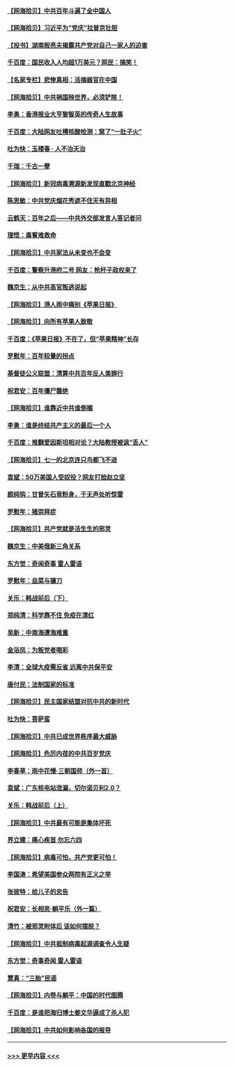 #### [【网海拾贝】中共百年斗遍了全中国人](../pages/nsc993/n13060020.md?t=07021951) 
#### [【网海拾贝】习近平为“党庆”拉普京壮胆](../pages/nsc993/n13057781.md?t=07021951) 
#### [【投书】湖南殷亮夫揭露共产党对自己一家人的迫害](../pages/nsc993/n13057744.md?t=07021951) 
#### [千百度：国民收入人均超1万美元？网民：搞笑！](../pages/nsc993/n13057692.md?t=07021951) 
#### [【名家专栏】悲惨真相：活摘器官在中国](../pages/nsc993/n13056611.md?t=07021951) 
#### [【网海拾贝】中共祸国殃世界，必须铲除！](../pages/nsc993/n13056011.md?t=07021951) 
#### [李勇：香港报业大亨黎智英的传奇人生故事](../pages/nsc993/n13055258.md?t=07021951) 
#### [千百度：大陆网友吐槽核酸检测：窝了“一肚子火”](../pages/nsc993/n13055194.md?t=07021951) 
#### [吐为快：玉楼春 · 人不治天治](../pages/nsc993/n13054028.md?t=07021951) 
#### [千瑞：千古一孽](../pages/nsc993/n13054016.md?t=07021951) 
#### [【网海拾贝】新冠病毒溯源新发现直戳北京神经](../pages/nsc993/n13052425.md?t=07021951) 
#### [陈思敏：中共党庆烟花秀遮不住天有异相](../pages/nsc993/n13052020.md?t=07021951) 
#### [云鹤天：百年之后——中共外交部发言人答记者问](../pages/nsc993/n13051604.md?t=07021951) 
#### [理悟：毒誓难救命](../pages/nsc993/n13051601.md?t=07021951) 
#### [【网海拾贝】中共家法从未变也不会变](../pages/nsc993/n13050366.md?t=07021951) 
#### [千百度：警察升港府二号 网友：枪杆子政权来了](../pages/nsc993/n13050261.md?t=07021951) 
#### [魏京生：从中共高官叛逃说起](../pages/nsc993/n13048997.md?t=07021951) 
#### [【网海拾贝】港人雨中痛别《苹果日报》](../pages/nsc993/n13048941.md?t=07021951) 
#### [【网海拾贝】向所有苹果人致敬](../pages/nsc993/n13046795.md?t=07021951) 
#### [千百度：《苹果日报》不在了，但“苹果精神”长存](../pages/nsc993/n13046703.md?t=07021951) 
#### [罗慰年：百年较量的拐点](../pages/nsc993/n13046542.md?t=07021951) 
#### [基督徒公义联盟：清算中共百年反人类罪行](../pages/nsc993/n13046499.md?t=07021951) 
#### [祝君安：百年僵尸罄绝](../pages/nsc993/n13045595.md?t=07021951) 
#### [【网海拾贝】谁靠近中共谁倒楣](../pages/nsc993/n13044667.md?t=07021951) 
#### [李勇：谁是终结共产主义的最后一个人](../pages/nsc993/n13044397.md?t=07021951) 
#### [千百度：推翻爱因斯坦相对论？大陆教授被讽“丢人”](../pages/nsc993/n13043908.md?t=07021951) 
#### [【网海拾贝】七一的北京连只鸟都飞不进](../pages/nsc993/n13041377.md?t=07021951) 
#### [袁斌：50万美国人受奴役？网友打脸赵立坚](../pages/nsc993/n13041330.md?t=07021951) 
#### [颜纯钩：甘冒矢石竟粉身，于无声处听惊雷](../pages/nsc993/n13041140.md?t=07021951) 
#### [罗慰年：猪崇拜症](../pages/nsc993/n13041071.md?t=07021951) 
#### [【网海拾贝】共产党就是活生生的邪灵](../pages/nsc993/n13036627.md?t=07021951) 
#### [魏京生：中美俄新三角关系](../pages/nsc993/n13035986.md?t=07021951) 
#### [东方觉：奇闻奇事 雷人雷语](../pages/nsc993/n13035878.md?t=07021951) 
#### [罗慰年：韭菜与镰刀](../pages/nsc993/n13034374.md?t=07021951) 
#### [关乐：韩战前后（下）](../pages/nsc993/n13034113.md?t=07021951) 
#### [郑纯清：科学靠不住 免疫在漂红](../pages/nsc993/n13034093.md?t=07021951) 
#### [吴新：中南海遭海难重](../pages/nsc993/n13034084.md?t=07021951) 
#### [金浴凤：为叛党者喝彩](../pages/nsc993/n13034058.md?t=07021951) 
#### [李清：全球大疫需反省 远离中共保平安](../pages/nsc993/n13033784.md?t=07021951) 
#### [唐付民：法制国家的标准](../pages/nsc993/n13032944.md?t=07021951) 
#### [【网海拾贝】民主国家结盟对抗中共的新时代](../pages/nsc993/n13031717.md?t=07021951) 
#### [吐为快：菩萨蛮](../pages/nsc993/n13030033.md?t=07021951) 
#### [【网海拾贝】中共已成世界秩序最大威胁](../pages/nsc993/n13028138.md?t=07021951) 
#### [【网海拾贝】色厉内荏的中共百岁党庆](../pages/nsc993/n13025582.md?t=07021951) 
#### [李春草：雨中花慢‧三朝国师（外一首）](../pages/nsc993/n13025567.md?t=07021951) 
#### [袁斌：广东核电站泄漏，切尔诺贝利2.0？](../pages/nsc993/n13025475.md?t=07021951) 
#### [关乐：韩战前后（上）](../pages/nsc993/n13025387.md?t=07021951) 
#### [【网海拾贝】中共最有可能是集体坏死](../pages/nsc993/n13023101.md?t=07021951) 
#### [界立建：痛心疾首 勿忘六四](../pages/nsc993/n13022339.md?t=07021951) 
#### [【网海拾贝】病毒可怕，共产党更可怕！](../pages/nsc993/n13020728.md?t=07021951) 
#### [李国涛：希望美国参众两院有正义之举](../pages/nsc993/n13020674.md?t=07021951) 
#### [张彼特：给儿子的忠告](../pages/nsc993/n13018934.md?t=07021951) 
#### [祝君安：长相思‧躺平乐（外一篇）](../pages/nsc993/n13018923.md?t=07021951) 
#### [清竹：被邪灵附体后 该如何摆脱？](../pages/nsc993/n13018877.md?t=07021951) 
#### [【网海拾贝】中共抵制病毒起源调查令人生疑](../pages/nsc993/n13017785.md?t=07021951) 
#### [东方觉：奇事奇闻 雷人雷语](../pages/nsc993/n13017577.md?t=07021951) 
#### [慧真：“三胎”民谣](../pages/nsc993/n13017394.md?t=07021951) 
#### [【网海拾贝】内卷与躺平：中国的时代图腾](../pages/nsc993/n13016128.md?t=07021951) 
#### [千百度：是谁把海归博士姜文华逼成了杀人犯](../pages/nsc993/n13015218.md?t=07021951) 
#### [【网海拾贝】中共如何影响各国的报导](../pages/nsc993/n13012599.md?t=07021951) 

----
#### [ >>> 更早内容 <<< ](../indexes/nsc993-earlier.md)
